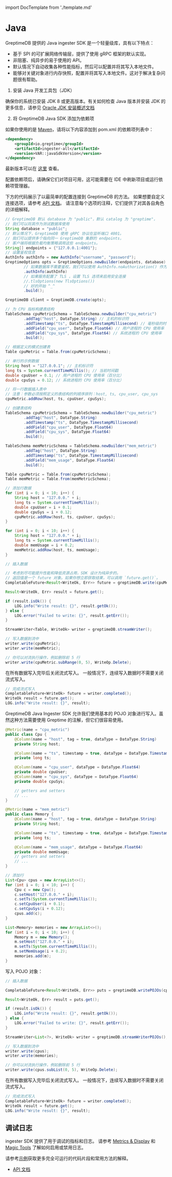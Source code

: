 import DocTemplate from './template.md' 

# Java

<DocTemplate>

<div id="ingester-lib-introduction">

GreptimeDB 提供的 Java ingester SDK 是一个轻量级库，具有以下特点：

- 基于 SPI 的可扩展网络传输层，提供了使用 gRPC 框架的默认实现。
- 非阻塞、纯异步的易于使用的 API。
- 默认情况下自动收集各种性能指标，然后可以配置并将其写入本地文件。
- 能够对关键对象进行内存快照，配置并将其写入本地文件。这对于解决复杂问题很有帮助。

</div>

<div id="ingester-lib-installation">

1. 安装 Java 开发工具包（JDK）

确保你的系统已安装 JDK 8 或更高版本。有关如何检查 Java 版本并安装 JDK 的更多信息，请参见 [Oracle JDK 安装概述文档](https://www.oracle.com/java/technologies/javase-downloads.html)

2. 将 GreptimeDB Java SDK 添加为依赖项

如果你使用的是 [Maven](https://maven.apache.org/)，请将以下内容添加到 pom.xml 的依赖项列表中：

```xml
<dependency>
    <groupId>io.greptime</groupId>
    <artifactId>ingester-all</artifactId>
    <version>VAR::javaSdkVersion</version>
</dependency>
```

最新版本可以在 [这里](https://central.sonatype.com/search?q=io.greptime&name=ingester-all) 查看。

配置依赖项后，请确保它们对项目可用，这可能需要在 IDE 中刷新项目或运行依赖项管理器。

</div>

<div id="ingester-lib-connect">


下方的代码展示了以最简单的配置连接到 GreptimeDB 的方法。
如果想要自定义连接选项，请参考 [API 文档](#ingester-库参考)。
请注意每个选项的注释，它们提供了对其各自角色的详细解释。

```java
// GreptimeDB 默认 database 为 "public"，默认 catalog 为 "greptime"，
// 我们可以将其作为测试数据库使用
String database = "public";
// 默认情况下，GreptimeDB 使用 gRPC 协议在监听端口 4001。
// 我们可以提供多个指向同一 GreptimeDB 集群的 endpoints，
// 客户端将根据负载均衡策略调用这些 endpoints。
String[] endpoints = {"127.0.0.1:4001"};
// 设置鉴权信息
AuthInfo authInfo = new AuthInfo("username", "password");
GreptimeOptions opts = GreptimeOptions.newBuilder(endpoints, database)
        // 如果数据库不需要鉴权，我们可以使用 AuthInfo.noAuthorization() 作为参数。
        .authInfo(authInfo)
        // 如果服务配置了 TLS ，设置 TLS 选项来启用安全连接
        //.tlsOptions(new TlsOptions())
        // 好的开始 ^_^
        .build();

GreptimeDB client = GreptimeDB.create(opts);
```

</div>

<div id="low-level-object">

```java
// 为 CPU 指标构建表结构
TableSchema cpuMetricSchema = TableSchema.newBuilder("cpu_metric")
        .addTag("host", DataType.String) // 主机的标识符
        .addTimestamp("ts", DataType.TimestampMillisecond) // 毫秒级的时间戳
        .addField("cpu_user", DataType.Float64) // 用户进程的 CPU 使用率
        .addField("cpu_sys", DataType.Float64) // 系统进程的 CPU 使用率
        .build();

// 根据定义的模式创建表
Table cpuMetric = Table.from(cpuMetricSchema);

// 单行的示例数据
String host = "127.0.0.1"; // 主机标识符
long ts = System.currentTimeMillis(); // 当前时间戳
double cpuUser = 0.1; // 用户进程的 CPU 使用率（百分比）
double cpuSys = 0.12; // 系统进程的 CPU 使用率（百分比）

// 将一行数据插入表中
// 注意：参数必须按照定义的表结构的列顺序排列：host, ts, cpu_user, cpu_sys
cpuMetric.addRow(host, ts, cpuUser, cpuSys);
```

</div>

<div id="create-rows">

```java
// 创建表结构
TableSchema cpuMetricSchema = TableSchema.newBuilder("cpu_metric")
        .addTag("host", DataType.String)
        .addTimestamp("ts", DataType.TimestampMillisecond)
        .addField("cpu_user", DataType.Float64)
        .addField("cpu_sys", DataType.Float64)
        .build();

TableSchema memMetricSchema = TableSchema.newBuilder("mem_metric")
        .addTag("host", DataType.String)
        .addTimestamp("ts", DataType.TimestampMillisecond)
        .addField("mem_usage", DataType.Float64)
        .build();

Table cpuMetric = Table.from(cpuMetricSchema);
Table memMetric = Table.from(memMetricSchema);

// 添加行数据
for (int i = 0; i < 10; i++) {
    String host = "127.0.0." + i;
    long ts = System.currentTimeMillis();
    double cpuUser = i + 0.1;
    double cpuSys = i + 0.12;
    cpuMetric.addRow(host, ts, cpuUser, cpuSys);
}

for (int i = 0; i < 10; i++) {
    String host = "127.0.0." + i;
    long ts = System.currentTimeMillis();
    double memUsage = i + 0.2;
    memMetric.addRow(host, ts, memUsage);
}

```

</div>

<div id="insert-rows">

```java
// 插入数据

// 考虑到尽可能提升性能和降低资源占用，SDK 设计为纯异步的。
// 返回值是一个 future 对象。如果你想立即获取结果，可以调用 `future.get()`。
CompletableFuture<Result<WriteOk, Err>> future = greptimeDB.write(cpuMetric, memMetric);

Result<WriteOk, Err> result = future.get();

if (result.isOk()) {
    LOG.info("Write result: {}", result.getOk());
} else {
    LOG.error("Failed to write: {}", result.getErr());
}

```

</div>

<div id="streaming-insert">


```java
StreamWriter<Table, WriteOk> writer = greptimeDB.streamWriter();

// 写入数据到流中
writer.write(cpuMetric);
writer.write(memMetric);

// 你可以对流执行操作，例如删除前 5 行
writer.write(cpuMetric.subRange(0, 5), WriteOp.Delete);
```

在所有数据写入完毕后关闭流式写入。
一般情况下，连续写入数据时不需要关闭流式写入。

```java
// 完成流式写入
CompletableFuture<WriteOk> future = writer.completed();
WriteOk result = future.get();
LOG.info("Write result: {}", result);
```

</div>


<div id="high-level-style-object">

GreptimeDB Java Ingester SDK 允许我们使用基本的 POJO 对象进行写入。虽然这种方法需要使用 Greptime 的注解，但它们很容易使用。

```java
@Metric(name = "cpu_metric")
public class Cpu {
    @Column(name = "host", tag = true, dataType = DataType.String)
    private String host;

    @Column(name = "ts", timestamp = true, dataType = DataType.TimestampMillisecond)
    private long ts;

    @Column(name = "cpu_user", dataType = DataType.Float64)
    private double cpuUser;
    @Column(name = "cpu_sys", dataType = DataType.Float64)
    private double cpuSys;

    // getters and setters
    // ...
}

@Metric(name = "mem_metric")
public class Memory {
    @Column(name = "host", tag = true, dataType = DataType.String)
    private String host;

    @Column(name = "ts", timestamp = true, dataType = DataType.TimestampMillisecond)
    private long ts;

    @Column(name = "mem_usage", dataType = DataType.Float64)
    private double memUsage;
    // getters and setters
    // ...
}

// 添加行
List<Cpu> cpus = new ArrayList<>();
for (int i = 0; i < 10; i++) {
    Cpu c = new Cpu();
    c.setHost("127.0.0." + i);
    c.setTs(System.currentTimeMillis());
    c.setCpuUser(i + 0.1);
    c.setCpuSys(i + 0.12);
    cpus.add(c);
}

List<Memory> memories = new ArrayList<>();
for (int i = 0; i < 10; i++) {
    Memory m = new Memory();
    m.setHost("127.0.0." + i);
    m.setTs(System.currentTimeMillis());
    m.setMemUsage(i + 0.2);
    memories.add(m);
}
```

</div>


<div id="high-level-style-insert-data">

写入 POJO 对象：

```java
// 插入数据

CompletableFuture<Result<WriteOk, Err>> puts = greptimeDB.writePOJOs(cpus, memories);

Result<WriteOk, Err> result = puts.get();

if (result.isOk()) {
    LOG.info("Write result: {}", result.getOk());
} else {
    LOG.error("Failed to write: {}", result.getErr());
}
```

</div>

<div id="high-level-style-streaming-insert">

```java
StreamWriter<List<?>, WriteOk> writer = greptimeDB.streamWriterPOJOs();

// 写入数据到流中
writer.write(cpus);
writer.write(memories);

// 你可以对流执行操作，例如删除前 5 行
writer.write(cpus.subList(0, 5), WriteOp.Delete);
```

在所有数据写入完毕后关闭流式写入。
一般情况下，连续写入数据时不需要关闭流式写入。

```java
// 完成流式写入
CompletableFuture<WriteOk> future = writer.completed();
WriteOk result = future.get();
LOG.info("Write result: {}", result);
```

</div>


<div id="ingester-lib-debug-logs">

## 调试日志

ingester SDK 提供了用于调试的指标和日志。
请参考 [Metrics & Display](https://github.com/GreptimeTeam/greptimedb-ingester-java/blob/main/docs/metrics-display.md) 和 [Magic Tools](https://github.com/GreptimeTeam/greptimedb-ingester-java/blob/main/docs/magic-tools.md) 了解如何启用或禁用日志。

</div>

<div id="more-ingestion-examples">

请参考[示例](https://github.com/GreptimeTeam/greptimedb-ingester-java/tree/main/ingester-example/src/main/java/io/greptime)获取更多完全可运行的代码片段和常用方法的解释。

</div>

<div id="ingester-lib-reference">

- [API 文档](https://javadoc.io/doc/io.greptime/ingester-protocol/latest/index.html)

</div>
<!-- 
<div id="recommended-query-library">

Java 数据库连接（JDBC）是 JavaSoft 规范的标准应用程序编程接口（API），它允许 Java 程序访问数据库管理系统。

许多数据库，如 MySQL 或 PostgreSQL，都已经基于 JDBC API 实现了自己的驱动程序。
由于 GreptimeDB [支持多种协议](/user-guide/clients/overview.md)，这里我们使用 MySQL 协议作为示例来演示如何使用 JDBC。
如果你希望使用其他协议，只需要将 MySQL 驱动程序替换为相应的驱动程序。

</div>

<div id="query-library-installation">

如果你使用的是 [Maven](https://maven.apache.org/)，请将以下内容添加到 pom.xml 的依赖项列表中：

```xml
<dependency>
    <groupId>mysql</groupId>
    <artifactId>mysql-connector-java</artifactId>
    <version>8.0.33</version>
</dependency>
```

</div>

<div id="query-library-connect">

这里我们使用 MySQL 作为示例来演示如何连接到 GreptimeDB。

```java

public static Connection getConnection() throws IOException, ClassNotFoundException, SQLException {
    Properties prop = new Properties();
    prop.load(QueryJDBC.class.getResourceAsStream("/db-connection.properties"));

    String dbName = (String) prop.get("db.database-driver");

    String dbConnUrl = (String) prop.get("db.url");
    String dbUserName = (String) prop.get("db.username");
    String dbPassword = (String) prop.get("db.password");

    Class.forName(dbName);
    Connection dbConn = DriverManager.getConnection(dbConnUrl, dbUserName, dbPassword);

    return Objects.requireNonNull(dbConn, "Failed to make connection!");
}

```

你需要一个 properties 文件来存储数据库连接信息，将其放在 Resources 目录中并命名为 `db-connection.properties`。文件内容如下：

```txt
# DataSource
db.database-driver=com.mysql.cj.jdbc.Driver
db.url=jdbc:mysql://localhost:4002/public
db.username=
db.password=
```

或者你可以从[这里](https://github.com/GreptimeTeam/greptimedb-ingester-java/blob/main/ingester-example/src/main/resources/db-connection.properties)获取文件。

#### 时区

通过设置 URL 参数来设置 JDBC 时区:

```txt
jdbc:mysql://127.0.0.1:4002?connectionTimeZone=Asia/Shanghai&forceConnectionTimeZoneToSession=true
```

* `connectionTimeZone={LOCAL|SERVER|user-defined-time-zone}` 配置连接时区。
* `forceConnectionTimeZoneToSession=true` 使 session `time_zone` 变量被设置为 `connectionTimeZone` 指定的值。
</div>

<div id="query-library-raw-sql">

```java
try (Connection conn = getConnection()) {
    Statement statement = conn.createStatement();

    // DESC table;
    ResultSet rs = statement.executeQuery("DESC cpu_metric");
    LOG.info("Column | Type | Key | Null | Default | Semantic Type ");
    while (rs.next()) {
        LOG.info("{} | {} | {} | {} | {} | {}",
                rs.getString(1),
                rs.getString(2),
                rs.getString(3),
                rs.getString(4),
                rs.getString(5),
                rs.getString(6));
    }

    // SELECT COUNT(*) FROM cpu_metric;
    rs = statement.executeQuery("SELECT COUNT(*) FROM cpu_metric");
    while (rs.next()) {
        LOG.info("Count: {}", rs.getInt(1));
    }

    // SELECT * FROM cpu_metric ORDER BY ts DESC LIMIT 5;
    rs = statement.executeQuery("SELECT * FROM cpu_metric ORDER BY ts DESC LIMIT 5");
    LOG.info("host | ts | cpu_user | cpu_sys");
    while (rs.next()) {
        LOG.info("{} | {} | {} | {}",
                rs.getString("host"),
                rs.getTimestamp("ts"),
                rs.getDouble("cpu_user"),
                rs.getDouble("cpu_sys"));
    }
}

```

请参考[此处](https://github.com/GreptimeTeam/greptimedb-ingester-java/blob/main/ingester-example/src/main/java/io/greptime/QueryJDBC.java)获取更多可执行代码。

</div>

<div id="query-lib-doc-link">

- [JDBC 在线教程](https://docs.oracle.com/javase/tutorial/jdbc/basics/index.html)

</div> -->

</DocTemplate>
